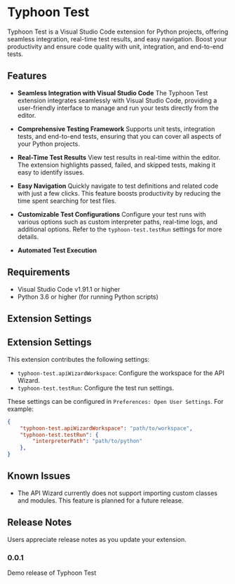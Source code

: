 # Typhoon Test

Typhoon Test is a Visual Studio Code extension for Python projects, offering seamless integration, real-time test results, and easy navigation. Boost your productivity and ensure code quality with unit, integration, and end-to-end tests.

## Features

* **Seamless Integration with Visual Studio Code**
The Typhoon Test extension integrates seamlessly with Visual Studio Code, providing a user-friendly interface to manage and run your tests directly from the editor.

* **Comprehensive Testing Framework**
Supports unit tests, integration tests, and end-to-end tests, ensuring that you can cover all aspects of your Python projects.

* **Real-Time Test Results**
View test results in real-time within the editor. The extension highlights passed, failed, and skipped tests, making it easy to identify issues.

* **Easy Navigation**
Quickly navigate to test definitions and related code with just a few clicks. This feature boosts productivity by reducing the time spent searching for test files.

* **Customizable Test Configurations**
Configure your test runs with various options such as custom interpreter paths, real-time logs, and additional options. Refer to the `typhoon-test.testRun` settings for more details.

* **Automated Test Execution**

## Requirements

- Visual Studio Code v1.91.1 or higher
- Python 3.6 or higher (for running Python scripts)

## Extension Settings

## Extension Settings

This extension contributes the following settings:

* `typhoon-test.apiWizardWorkspace`: Configure the workspace for the API Wizard.
* `typhoon-test.testRun`: Configure the test run settings.

These settings can be configured in `Preferences: Open User Settings`. For example:

```json
{
    "typhoon-test.apiWizardWorkspace": "path/to/workspace",
    "typhoon-test.testRun": {
        "interpreterPath": "path/to/python"
    },
}
```

## Known Issues

* The API Wizard currently does not support importing custom classes and modules. This feature is planned for a future release.

## Release Notes

Users appreciate release notes as you update your extension.

### 0.0.1

Demo release of Typhoon Test
